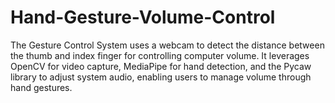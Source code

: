 # Hand-Gesture-Volume-Control
The Gesture Control System uses a webcam to detect the distance between the thumb and index finger for controlling computer volume. It leverages OpenCV for video capture, MediaPipe for hand detection, and the Pycaw library to adjust system audio, enabling users to manage volume through hand gestures.

